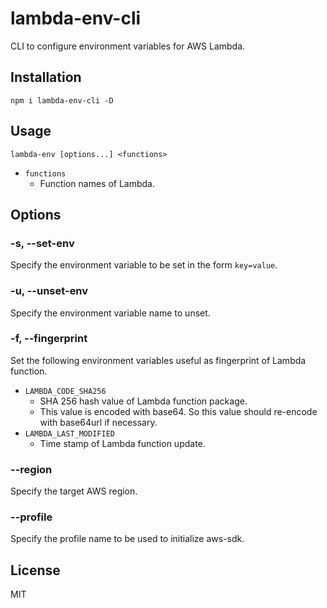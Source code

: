 # lambda-env-cli

CLI to configure environment variables for AWS Lambda.

## Installation

```
npm i lambda-env-cli -D
```

## Usage

```
lambda-env [options...] <functions>
```

- `functions`
    - Function names of Lambda.

## Options

### -s, --set-env

Specify the environment variable to be set in the form `key=value`.

### -u, --unset-env

Specify the environment variable name to unset.

### -f, --fingerprint

Set the following environment variables useful as fingerprint of Lambda function.

- `LAMBDA_CODE_SHA256`
    - SHA 256 hash value of Lambda function package.
    - This value is encoded with base64. So this value should re-encode with base64url if necessary.
- `LAMBDA_LAST_MODIFIED`
    - Time stamp of Lambda function update.

### --region

Specify the target AWS region.

### --profile

Specify the profile name to be used to initialize aws-sdk.

## License

MIT
